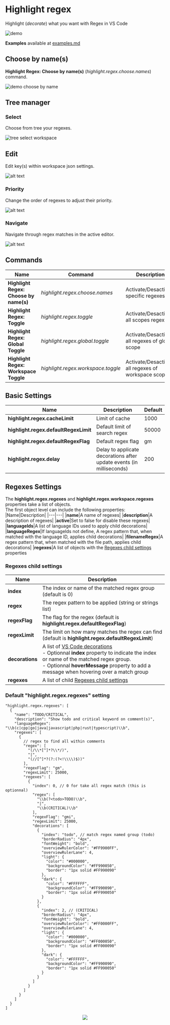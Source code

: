 # Highlight regex

Highlight (*decorate*) what you want with Regex in VS Code

![demo](images/demo.gif)

**Examples** available at [examples.md](examples.md)

## Choose by name(s)

**Highlight Regex: Choose by name(s)** (*highlight.regex.choose.names*) command.

![demo choose by name](images/demoChooseByName.gif)

## Tree manager

### Select

Choose from tree your regexes.

![tree select workspace](images/treeSelectWorkspace.gif)

## Edit

Edit key(s) within workspace json settings.

![alt text](images/treeEditItemWorkspace.gif)

### Priority

Change the order of regexes to adjust their priority.

![alt text](images/treePriorityWorkspace.gif)

### Navigate

Navigate through regex matches in the active editor.

![alt text](images/treeActiveSearch.gif)

## Commands

|Name|Command|Description|
|---|---|---|
|**Highlight Regex: Choose by name(s)**|*highlight.regex.choose.names*|Activate/Desactivate specific regexes
|**Highlight Regex: Toggle**|*highlight.regex.toggle*|Activate/Desactivate all scopes regexes|
|**Highlight Regex: Global Toggle**|*highlight.regex.global.toggle*|Activate/Desactivate all regexes of global scope|
|**Highlight Regex: Workspace Toggle**|*highlight.regex.workspace.toggle*|Activate/Desactivate all regexes of workspace scope|

## Basic Settings

|Name|Description|Default|
|---|---|---|
|**highlight.regex.cacheLimit**|Limit of cache|1000|
|**highlight.regex.defaultRegexLimit**|Default limit of search regex|50000|
|**highlight.regex.defaultRegexFlag**|Default regex flag|gm|
|**highlight.regex.delay**|Delay to applicate decorations after update events (in milliseconds)|200|

## Regexes Settings

The **highlight.regex.regexes** and **highlight.regex.workspace.regexes** properties take a list of objects.  
The first object level can include the following properties:
|Name|Description|
|---|---|
|**name**|A name of regexes|
|**description**|A description of regexes|
|**active**|Set to false for disable these regexes|
|**languageIds**|A list of language IDs used to apply child decorations|
|**languageRegex**|If languageIds not define, A regex pattern that, when matched with the language ID, applies child decorations|
|**filenameRegex**|A regex pattern that, when matched with the file path, applies child decorations|
|**regexes**|A list of objects with the [Regexes child settings](#regexes-child-settings) properties

### Regexes child settings

|Name|Description|
|---|---|
|**index**|The index or name of the matched regex group (default is 0)|
|**regex**|The regex pattern to be applied (string or strings list)|
|**regexFlag**|The flag for the regex (default is **highlight.regex.defaultRegexFlag**)|
|**regexLimit**|The limit on how many matches the regex can find (default is **highlight.regex.defaultRegexLimit**)|
|**decorations**|A list of [VS Code decorations](https://code.visualstudio.com/api/references/vscode-api#DecorationRenderOptions)<br>- Optionnal **index** property to indicate the index or name of the matched regex group.<br>- Optionnal **hoverMessage** property to add a message when hovering over a match group|
|**regexes**|A list of child [Regexes child settings](#regexes-child-settings)|

### Default "highlight.regex.regexes" setting
```jsonc
"highlight.regex.regexes": [
  {
    "name": "TODO/CRITICAL",
    "description": "Show todo and critical keyword on comment(s)",
    "languageRegex": "\\b(c|cpp|go|java|javascript|php|rust|typescript)\\b",
    "regexes": [
      {
        // regex to find all within comments
        "regex": [
          "(/\\*[^]*?\\*/)",
          "|",
          "(//[^]*?(?:(?<!\\\\)$))"
        ],
        "regexFlag": "gm",
        "regexLimit": 25000,
        "regexes": [
          {
            "index": 0, // 0 for take all regex match (this is optionnal)
            "regex": [
              "\\b(?<todo>TODO)\\b",
              "|",
              "\\b(CRITICAL)\\b"
            ],
            "regexFlag": "gmi",
            "regexLimit": 25000,
            "decorations": [
              {
                "index": "todo", // match regex named group (todo)
                "borderRadius": "4px",
                "fontWeight": "bold",
                "overviewRulerColor": "#FF9900FF",
                "overviewRulerLane": 4,
                "light": {
                  "color": "#000000",
                  "backgroundColor": "#FF990050",
                  "border": "1px solid #FF990090"
                },
                "dark": {
                  "color": "#FFFFFF",
                  "backgroundColor": "#FF990090",
                  "border": "1px solid #FF990050"
                }
              },
              {
                "index": 2, // (CRITICAL)
                "borderRadius": "4px",
                "fontWeight": "bold",
                "overviewRulerColor": "#FF0000FF",
                "overviewRulerLane": 4,
                "light": {
                  "color": "#000000",
                  "backgroundColor": "#FF000050",
                  "border": "1px solid #FF000090"
                },
                "dark": {
                  "color": "#FFFFFF",
                  "backgroundColor": "#FF990090",
                  "border": "1px solid #FF990050"
                }
              }
            ]
          }
        ]
      }
    ]
  }
]
```

<p align="center">
  <img src="images/settingRegexes.drawio.png" >
</p>